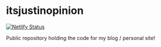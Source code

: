 # itsjustinopinion
[![Netlify Status](https://api.netlify.com/api/v1/badges/22692746-5058-429b-89a0-dcb469176116/deploy-status)](https://app.netlify.com/sites/effervescent-creponne-33e7de/deploys)

Public repository holding the code for my blog / personal site! 
